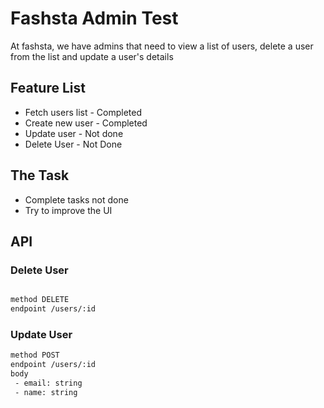 # Fashsta Admin Test

At fashsta, we have admins that need to view a list of users, delete a user from the list and update a user's details

## Feature List

* Fetch users list - Completed
* Create new user - Completed
* Update user - Not done
* Delete User - Not Done

## The Task

* Complete tasks not done
* Try to improve the UI


## API

### Delete User

```txt

method DELETE
endpoint /users/:id

```

### Update User

```txt
method POST
endpoint /users/:id
body
 - email: string
 - name: string
```
